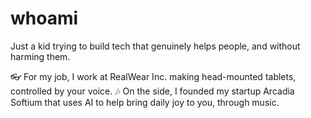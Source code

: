 # whoami

Just a kid trying to build tech that genuinely helps people, and without harming them.

👓 For my job, I work at RealWear Inc. making head-mounted tablets, controlled by your voice.
🎶 On the side, I founded my startup Arcadia Softium that uses AI to help bring daily joy to you, through music.
